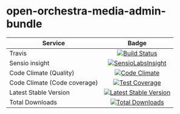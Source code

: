 open-orchestra-media-admin-bundle
=================================

| Service       | Badge         |
| ------------- |:-------------:|
| Travis | [![Build Status](https://travis-ci.org/open-orchestra/open-orchestra-media-admin-bundle.svg?branch=master)](https://travis-ci.org/open-orchestra/open-orchestra-media-admin-bundle) |
| Sensio insight | [![SensioLabsInsight](https://insight.sensiolabs.com/projects/248390b2-0cb2-4eb7-8cd7-f51a48248945/big.png)](https://insight.sensiolabs.com/projects/248390b2-0cb2-4eb7-8cd7-f51a48248945) |
| Code Climate (Quality) | [![Code Climate](https://codeclimate.com/github/open-orchestra/open-orchestra-media-admin-bundle/badges/gpa.svg)](https://codeclimate.com/github/open-orchestra/open-orchestra-media-admin-bundle) |
| Code Climate (Code coverage) | [![Test Coverage](https://codeclimate.com/github/open-orchestra/open-orchestra-media-admin-bundle/badges/coverage.svg)](https://codeclimate.com/github/open-orchestra/open-orchestra-media-admin-bundle/coverage) |
| Latest Stable Version | [![Latest Stable Version](https://poser.pugx.org/open-orchestra/open-orchestra-media-admin-bundle/v/stable)](https://packagist.org/packages/open-orchestra/open-orchestra-media-admin-bundle) |
| Total Downloads | [![Total Downloads](https://poser.pugx.org/open-orchestra/open-orchestra-media-admin-bundle/downloads)](https://packagist.org/packages/open-orchestra/open-orchestra-media-admin-bundle) |
